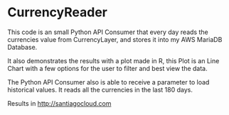 # CurrencyReader
This code is an small Python API Consumer that every day reads the currencies value from CurrencyLayer, and stores it into my AWS MariaDB Database.

It also demonstrates the results with a plot made in R, this Plot is an Line Chart with a few options for the user to filter and best view the data.

The Python API Consumer also is able to receive a parameter to load historical values. It reads all the currencies in the last 180 days. 

Results in http://santiagocloud.com